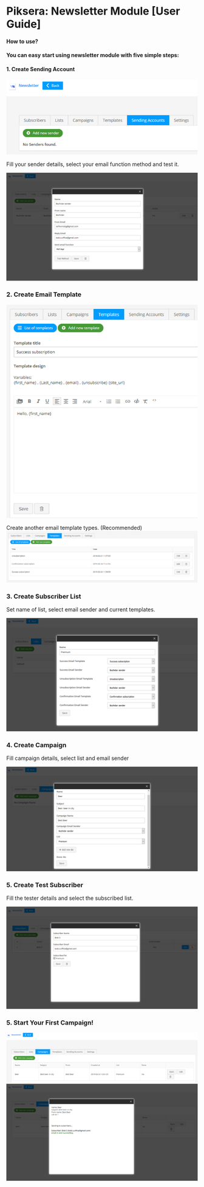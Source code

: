 # Piksera: Newsletter Module [User Guide]

#### How to use?
#### You can easy start using newsletter module with five simple steps:




#### 1. Create Sending Account
![](tutorial-images/sending-accounts.png "")

Fill your sender details, select your email function method and test it.

![](tutorial-images/fill-your-details-sender.png "")



### 2. Create Email Template
![](tutorial-images/new-template.png "")

Create another email template types. (Recommended) 
![](tutorial-images/three-templates.png "")


### 3. Create Subscriber List

Set name of list, select email sender and current templates.

![](tutorial-images/new-list.png "")


### 4. Create Campaign

Fill campaign details, select list and email sender

![](tutorial-images/create-new-campaign.png "")


### 5. Create Test Subscriber

Fill the tester details and select the subscribed list.

![](tutorial-images/test-subscriber.png "")

### 5. Start Your First Campaign!

![](tutorial-images/campaigns-start.png "")
![](tutorial-images/success-send-campaign.png "")
